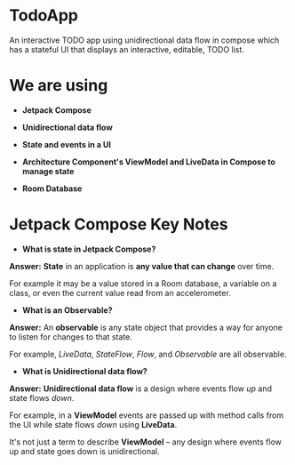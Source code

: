 # TodoApp
An interactive TODO app using unidirectional data flow in compose which has a stateful UI that displays an interactive, editable, TODO list.

# We are using
* **Jetpack Compose**

* **Unidirectional data flow**

* **State and events in a UI**

* **Architecture Component's ViewModel and LiveData in Compose to manage state**

* **Room Database**


# Jetpack Compose Key Notes
* **What is state in Jetpack Compose?**

**Answer:** **State** in an application is **any value that can change** over time.

For example it may be a value stored in a Room database, a variable on a class, or even the current value read from an accelerometer.



* **What is an Observable?**

**Answer:** An **observable** is any state object that provides a way for anyone to listen for changes to that state.

For example, *LiveData*, *StateFlow*, *Flow*, and *Observable* are all observable.



* **What is Unidirectional data flow?**

**Answer:** **Unidirectional data flow** is a design where events flow *up* and state flows *down*.

For example, in a **ViewModel** events are passed up with method calls from the UI while state flows *down* using **LiveData**.

It's not just a term to describe **ViewModel** – any design where events flow up and state goes down is unidirectional.
